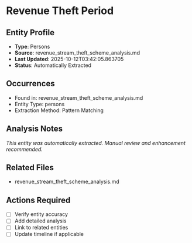 # Revenue Theft Period

## Entity Profile
- **Type**: Persons
- **Source**: revenue_stream_theft_scheme_analysis.md
- **Last Updated**: 2025-10-12T03:42:05.863705
- **Status**: Automatically Extracted

## Occurrences
- Found in: revenue_stream_theft_scheme_analysis.md
- Entity Type: persons
- Extraction Method: Pattern Matching

## Analysis Notes
*This entity was automatically extracted. Manual review and enhancement recommended.*

## Related Files
- revenue_stream_theft_scheme_analysis.md

## Actions Required
- [ ] Verify entity accuracy
- [ ] Add detailed analysis
- [ ] Link to related entities
- [ ] Update timeline if applicable
